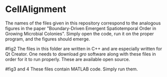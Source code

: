 # CellAlignment
The names of the files given in this repository correspond to the analogous figures in the paper "Boundary-Driven Emergent Spatiotemporal Order in Growing Microbial Colonies".  Simply open the code, run it on the proper program, and the figures should emerge.

#fig2
The files in this folder are written in C++ and are especially written for Qt Creator.  One needs to download _gro_ software along with these files in order for it to run properly.  These are available open source.

#fig3 and 4
These files contain MATLAB code.  Simply run them.

